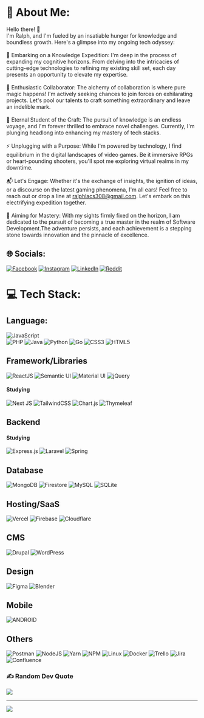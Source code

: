 # 💫 About Me:
Hello there! 👋 <br>I'm Ralph, and I'm fueled by an insatiable hunger for knowledge and boundless growth. Here's a glimpse into my ongoing tech odyssey:<br><br>🚀 Embarking on a Knowledge Expedition: I'm deep in the process of expanding my cognitive horizons. From delving into the intricacies of cutting-edge technologies to refining my existing skill set, each day presents an opportunity to elevate my expertise.<br><br>🤝 Enthusiastic Collaborator: The alchemy of collaboration is where pure magic happens! I'm actively seeking chances to join forces on exhilarating projects. Let's pool our talents to craft something extraordinary and leave an indelible mark.<br><br>🌱 Eternal Student of the Craft: The pursuit of knowledge is an endless voyage, and I'm forever thrilled to embrace novel challenges. Currently, I'm plunging headlong into enhancing my mastery of tech stacks.<br><br>⚡ Unplugging with a Purpose: While I'm powered by technology, I find equilibrium in the digital landscapes of video games. Be it immersive RPGs or heart-pounding shooters, you'll spot me exploring virtual realms in my downtime.<br><br>📬 Let's Engage: Whether it's the exchange of insights, the ignition of ideas, or a discourse on the latest gaming phenomena, I'm all ears! Feel free to reach out or drop a line at ralphlacs308@gmail.com. Let's embark on this electrifying expedition together.<br><br>🎯 Aiming for Mastery: With my sights firmly fixed on the horizon, I am dedicated to the pursuit of becoming a true master in the realm of Software Development.The adventure persists, and each achievement is a stepping stone towards innovation and the pinnacle of excellence.


## 🌐 Socials:
[![Facebook](https://img.shields.io/badge/Facebook-%231877F2.svg?logo=Facebook&logoColor=white)](https://facebook.com/ralphscl) [![Instagram](https://img.shields.io/badge/Instagram-%23E4405F.svg?logo=Instagram&logoColor=white)](https://instagram.com/rlphspncrl) [![LinkedIn](https://img.shields.io/badge/LinkedIn-%230077B5.svg?logo=linkedin&logoColor=white)](https://linkedin.com/in/ralphscl) [![Reddit](https://img.shields.io/badge/Reddit-%23FF4500.svg?logo=Reddit&logoColor=white)](https://reddit.com/user/ralphlacs) 

# 💻 Tech Stack:

## Language:
![JavaScript](https://img.shields.io/badge/javascript-%23323330.svg?style=for-thebadge&logo=javascript&logoColor=%23F7DF1E)<br>
![PHP](https://img.shields.io/badge/php-%23777BB4.svg?style=for-the-badge&logo=php&logoColor=white) ![Java](https://img.shields.io/badge/java-%23ED8B00.svg?style=for-the-badge&logo=java&logoColor=white) ![Python](https://img.shields.io/badge/python-3670A0?style=for-the-badge&logo=python&logoColor=ffdd54) ![Go](https://img.shields.io/badge/go-%2300ADD8.svg?style=for-the-badge&logo=go&logoColor=white) ![CSS3](https://img.shields.io/badge/css3-%231572B6.svg?style=for-the-badge&logo=css3&logoColor=white) ![HTML5](https://img.shields.io/badge/html5-%23E34F26.svg?style=for-the-badge&logo=html5&logoColor=white) 

## Framework/Libraries
![ReactJS](https://img.shields.io/badge/react-%2320232a.svg?style=for-the-badge&logo=react&logoColor=%2361DAFB) ![Semantic UI](https://img.shields.io/badge/Semantic%20UI%20React-%2335BDB2.svg?style=for-the-badge&logo=SemanticUIReact&logoColor=white) ![Material UI](https://img.shields.io/badge/MUI-%230081CB.svg?style=for-the-badge&logo=material-ui&logoColor=white) ![jQuery](https://img.shields.io/badge/jquery-%230769AD.svg?style=for-the-badge&logo=jquery&logoColor=white) 

#### Studying
![Next JS](https://img.shields.io/badge/Next-black?style=for-the-badge&logo=next.js&logoColor=white) ![TailwindCSS](https://img.shields.io/badge/tailwindcss-%2338B2AC.svg?style=for-the-badge&logo=tailwind-css&logoColor=white) ![Chart.js](https://img.shields.io/badge/chart.js-F5788D.svg?style=for-the-badge&logo=chart.js&logoColor=white) ![Thymeleaf](https://img.shields.io/badge/Thymeleaf-%23005C0F.svg?style=for-the-badge&logo=Thymeleaf&logoColor=white)

## Backend
#### Studying
![Express.js](https://img.shields.io/badge/express.js-%23404d59.svg?style=for-the-badge&logo=express&logoColor=%2361DAFB) ![Laravel](https://img.shields.io/badge/laravel-%23FF2D20.svg?style=for-the-badge&logo=laravel&logoColor=white) ![Spring](https://img.shields.io/badge/spring-%236DB33F.svg?style=for-the-badge&logo=spring&logoColor=white)

## Database
![MongoDB](https://img.shields.io/badge/MongoDB-%234ea94b.svg?style=for-the-badge&logo=mongodb&logoColor=white) ![Firestore](https://img.shields.io/badge/firebase-%23039BE5.svg?style=for-the-badge&logo=firebase) ![MySQL](https://img.shields.io/badge/mysql-%2300f.svg?style=for-the-badge&logo=mysql&logoColor=white) ![SQLite](https://img.shields.io/badge/sqlite-%2307405e.svg?style=for-the-badge&logo=sqlite&logoColor=white)

## Hosting/SaaS
![Vercel](https://img.shields.io/badge/vercel-%23000000.svg?style=for-the-badge&logo=vercel&logoColor=white) ![Firebase](https://img.shields.io/badge/firebase-%23039BE5.svg?style=for-the-badge&logo=firebase) ![Cloudflare](https://img.shields.io/badge/Cloudflare-F38020?style=for-the-badge&logo=Cloudflare&logoColor=white)

## CMS
![Drupal](https://img.shields.io/badge/drupal-%230678BE.svg?style=for-the-badge&logo=drupal&logoColor=white) ![WordPress](https://img.shields.io/badge/WordPress-%23117AC9.svg?style=for-the-badge&logo=WordPress&logoColor=white)

## Design
![Figma](https://img.shields.io/badge/figma-%23F24E1E.svg?style=for-the-badge&logo=figma&logoColor=white) ![Blender](https://img.shields.io/badge/blender-%23F5792A.svg?style=for-the-badge&logo=blender&logoColor=white) 

## Mobile
![ANDROID](https://img.shields.io/badge/android-%2320232a.svg?style=for-the-badge&logo=android&logoColor=%a4c639)

## Others 
![Postman](https://img.shields.io/badge/Postman-FF6C37?style=for-the-badge&logo=postman&logoColor=white) ![NodeJS](https://img.shields.io/badge/node.js-6DA55F?style=for-the-badge&logo=node.js&logoColor=white) ![Yarn](https://img.shields.io/badge/yarn-%232C8EBB.svg?style=for-the-badge&logo=yarn&logoColor=white) ![NPM](https://img.shields.io/badge/NPM-%23000000.svg?style=for-the-badge&logo=npm&logoColor=white) ![Linux](https://img.shields.io/badge/Linux-FCC624?style=for-the-badge&logo=linux&logoColor=black)  ![Docker](https://img.shields.io/badge/docker-%230db7ed.svg?style=for-the-badge&logo=docker&logoColor=white) ![Trello](https://img.shields.io/badge/Trello-%23026AA7.svg?style=for-the-badge&logo=Trello&logoColor=white) ![Jira](https://img.shields.io/badge/jira-%230A0FFF.svg?style=for-the-badge&logo=jira&logoColor=white) ![Confluence](https://img.shields.io/badge/confluence-%23172BF4.svg?style=for-the-badge&logo=confluence&logoColor=white) 

### ✍️ Random Dev Quote
![](https://quotes-github-readme.vercel.app/api?type=horizontal&theme=tokyonight)

---
[![](https://visitcount.itsvg.in/api?id=ralphscl&icon=1&color=0)](https://visitcount.itsvg.in)

<!-- Proudly created with GPRM ( https://gprm.itsvg.in ) -->

